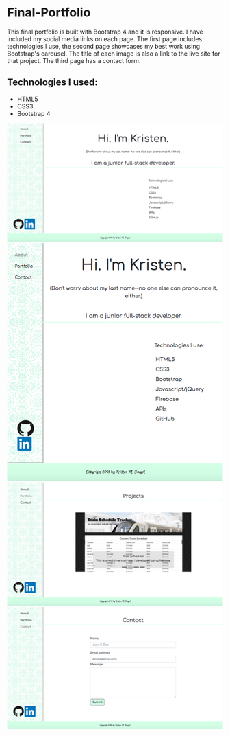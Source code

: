 # Final-Portfolio
<p>This final portfolio is built with Bootstrap 4 and it is responsive. I have included my social media links on each page. The first page includes technologies I use, the second page showcases my best work using Bootstrap's carousel. The title of each image is also a link to the live site for that project. The third page has a contact form.</p>

<h2>Technologies I used:</h2>
<ul>
    <li>HTML5</li>
    <li>CSS3</li>
    <li>Bootstrap 4</li>
</ul>

![App Image](assets/images/final-portfolio-1.png)
![App Image](assets/images/final-portfolio-2.png)
![App Image](assets/images/final-portfolio-3.png)
![App Image](assets/images/final-portfolio-4.png)